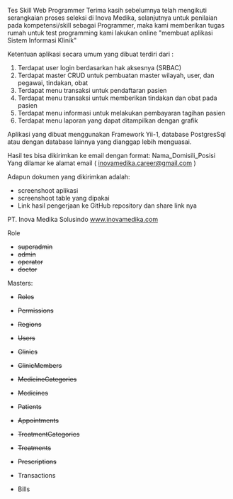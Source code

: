 Tes Skill Web Programmer
Terima kasih sebelumnya telah mengikuti serangkaian proses seleksi di Inova Medika, selanjutnya untuk penilaian pada kompetensi/skill sebagai Programmer, maka kami memberikan tugas rumah untuk test programming kami lakukan online "membuat aplikasi Sistem Informasi Klinik"

Ketentuan aplikasi secara umum yang dibuat terdiri dari :

1. Terdapat user login berdasarkan hak aksesnya (SRBAC)
2. Terdapat master CRUD untuk pembuatan master wilayah, user, dan pegawai, tindakan, obat
3. Terdapat menu transaksi untuk pendaftaran pasien
4. Terdapat menu transaksi untuk memberikan tindakan dan obat pada pasien
5. Terdapat menu informasi untuk melakukan pembayaran tagihan pasien
6. Terdapat menu laporan yang dapat ditampilkan dengan grafik

Aplikasi yang dibuat menggunakan Framework Yii-1, database PostgresSql atau dengan database lainnya yang dianggap lebih menguasai.

Hasil tes bisa dikirimkan ke email dengan format:
Nama_Domisili_Posisi Yang dilamar ke alamat email ( inovamedika.career@gmail.com )

Adapun dokumen yang dikirimkan adalah:

-   screenshoot aplikasi
-   screenshoot table yang dipakai
-   Link hasil pengerjaan ke GitHub repository dan share link nya

PT. Inova Medika Solusindo
www.inovamedika.com

Role

-   ~~superadmin~~
-   ~~admin~~
-   ~~operator~~
-   ~~doctor~~

Masters:

-   ~~Roles~~
-   ~~Permissions~~
-   ~~Regions~~

-   ~~Users~~
-   ~~Clinics~~
-   ~~ClinicMembers~~
-   ~~MedicineCategories~~
-   ~~Medicines~~
-   ~~Patients~~
-   ~~Appointments~~
-   ~~TreatmentCategories~~
-   ~~Treatments~~
-   ~~Prescriptions~~
-   Transactions
-   Bills
